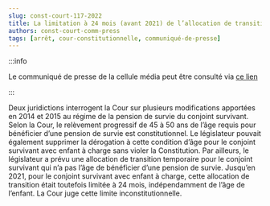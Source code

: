 ```yaml
---   
slug: const-court-117-2022
title: La limitation à 24 mois (avant 2021) de l’allocation de transition pour le conjoint survivant avec un enfant, indépendamment de l’âge de celui-ci, est inconstitutionnelle
authors: const-court-comm-press
tags: [arrêt, cour-constitutionnelle, communiqué-de-presse]
---
```


:::info

Le communiqué de presse de la cellule média peut être consulté via [ce lien](https://www.const-court.be/public/f/2022/2022-117f-info.pdf) 

:::

Deux juridictions interrogent la Cour sur plusieurs modifications apportées en 2014 et 2015 au régime de la pension de survie du conjoint survivant. Selon la Cour, le relèvement progressif de 45 à 50 ans de l’âge requis pour bénéficier d’une pension de survie est constitutionnel. Le législateur pouvait également supprimer la dérogation à cette condition d’âge pour le conjoint survivant avec enfant à charge sans violer la Constitution. Par ailleurs, le législateur a prévu une allocation de transition temporaire pour le conjoint survivant qui n’a pas l’âge de bénéficier d’une pension de survie. Jusqu’en 2021, pour le conjoint survivant avec enfant à charge, cette allocation de transition était toutefois limitée à 24 mois, indépendamment de l’âge de l’enfant. La Cour juge cette limite inconstitutionnelle.

